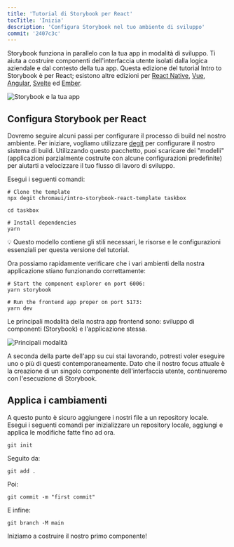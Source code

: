 ```yaml
---
title: 'Tutorial di Storybook per React'
tocTitle: 'Inizia'
description: 'Configura Storybook nel tuo ambiente di sviluppo'
commit: '2407c3c'
---
```


Storybook funziona in parallelo con la tua app in modalità di sviluppo. Ti aiuta a costruire componenti dell'interfaccia utente isolati dalla logica aziendale e dal contesto della tua app. Questa edizione del tutorial Intro to Storybook è per React; esistono altre edizioni per [React Native](/intro-to-storybook/react-native/en/get-started), [Vue](/intro-to-storybook/vue/it/get-started), [Angular](/intro-to-storybook/angular/en/get-started), [Svelte](/intro-to-storybook/svelte/en/get-started) ed [Ember](/intro-to-storybook/ember/en/get-started).

![Storybook e la tua app](/intro-to-storybook/storybook-relationship.jpg)

## Configura Storybook per React

Dovremo seguire alcuni passi per configurare il processo di build nel nostro ambiente. Per iniziare, vogliamo utilizzare [degit](https://github.com/Rich-Harris/degit) per configurare il nostro sistema di build. Utilizzando questo pacchetto, puoi scaricare dei "modelli" (applicazioni parzialmente costruite con alcune configurazioni predefinite) per aiutarti a velocizzare il tuo flusso di lavoro di sviluppo.

Esegui i seguenti comandi:

```shell:clipboard=false
# Clone the template
npx degit chromaui/intro-storybook-react-template taskbox

cd taskbox

# Install dependencies
yarn
```

<div class="aside">
💡 Questo modello contiene gli stili necessari, le risorse e le configurazioni essenziali per questa versione del tutorial.
</div>

Ora possiamo rapidamente verificare che i vari ambienti della nostra applicazione stiano funzionando correttamente:

```shell:clipboard=false
# Start the component explorer on port 6006:
yarn storybook

# Run the frontend app proper on port 5173:
yarn dev
```

Le principali modalità della nostra app frontend sono: sviluppo di componenti (Storybook) e l'applicazione stessa.

![Principali modalità](/intro-to-storybook/app-main-modalities-react.png)

A seconda della parte dell'app su cui stai lavorando, potresti voler eseguire uno o più di questi contemporaneamente. Dato che il nostro focus attuale è la creazione di un singolo componente dell'interfaccia utente, continueremo con l'esecuzione di Storybook.

## Applica i cambiamenti

A questo punto è sicuro aggiungere i nostri file a un repository locale. Esegui i seguenti comandi per inizializzare un repository locale, aggiungi e applica le modifiche fatte fino ad ora.

```shell
git init
```

Seguito da:

```shell
git add .
```

Poi:

```shell
git commit -m "first commit"
```

E infine:

```shell
git branch -M main
```

Iniziamo a costruire il nostro primo componente!
